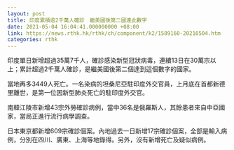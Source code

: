 ```yaml
---
layout: post
title: 印度累積逾2千萬人確診　繼美國後第二國達此數字
date: 2021-05-04 16:04:41.000000000 +08:00
link: https://news.rthk.hk/rthk/ch/component/k2/1589160-20210504.htm
categories: rthk
---
```


印度單日新增超過35萬7千人，確診感染新型冠狀病毒，連續13日在30萬宗以上；累計超過2千萬人確診，是繼美國後第二個達到這個數字的國家。

當地再多3449人死亡。一名染病的坦桑尼亞駐印度外交官員，上月底在首都新德里離世，是第一位因新型肺炎死亡的駐印度外交官。

南韓江陵市新增43宗外勞確診病例，當中36名是俄羅斯人，其餘患者來自中亞國家，當局正進行流行病學調查。

日本東京都新增609宗確診個案。內地過去一日新增17宗確診個案，全部是輸入病例，分別在四川、廣東、上海等地錄得。另外，沒有新增死亡及疑似病例。
